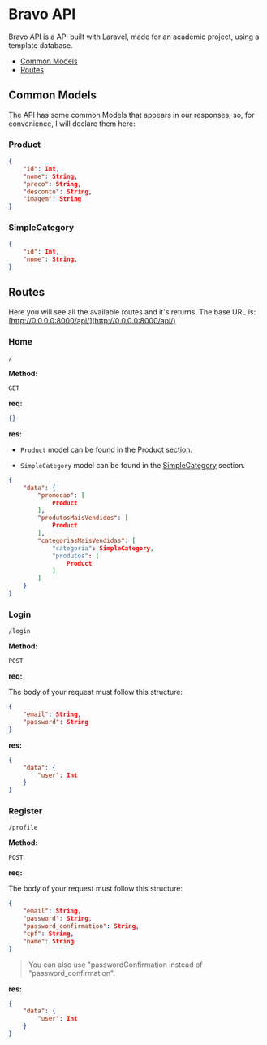 # Bravo API

Bravo API is a API built with Laravel, made for an academic project, using a template database.

- [Common Models](#common-models)
- [Routes](#routes)

## Common Models

The API has some common Models that appears in our responses, so, for convenience, I will declare them here:

### Product

```json
{
    "id": Int,
    "nome": String,
    "preco": String,
    "desconto": String,
    "imagem": String
}
```

### SimpleCategory

```json
{
    "id": Int,
    "nome": String,
}
```

## Routes

Here you will see all the available routes and it's returns. The base URL is: [http://0.0.0.0:8000/api/](http://0.0.0.0:8000/api/)

### Home

``` / ```

**Method:**

```http
GET
```

**req:**

```json
{}
```

**res:**

- `Product` model can be found in the [Product](#product) section.

- `SimpleCategory` model can be found in the [SimpleCategory](#simplecategory) section.

```json
{
    "data": {
        "promocao": [
            Product
        ],
        "produtosMaisVendidos": [
            Product
        ],
        "categoriasMaisVendidas": [
            "categoria": SimpleCategory,
            "produtos": [
                Product
            ]
        ]
    }
}
```

### Login

``` /login ```

**Method:**

```http
POST
```

**req:**

The body of your request must follow this structure:

```json
{
    "email": String,
    "password": String
}
```

**res:**

```json
{
    "data": {
        "user": Int
    }
}
```

### Register

``` /profile ```

**Method:**

```http
POST
```

**req:**

The body of your request must follow this structure:

```json
{
    "email": String,
    "password": String,
    "password_confirmation": String,
    "cpf": String,
    "name": String
}
```

>You can also use "passwordConfirmation instead of "password_confirmation".

**res:**

```json
{
    "data": {
        "user": Int
    }
}
```
